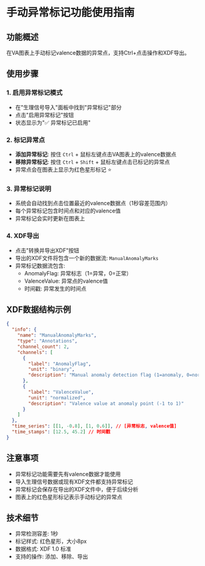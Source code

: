 # 手动异常标记功能使用指南

## 功能概述
在VA图表上手动标记valence数据的异常点，支持Ctrl+点击操作和XDF导出。

## 使用步骤

### 1. 启用异常标记模式
- 在"生理信号导入"面板中找到"异常标记"部分
- 点击"启用异常标记"按钮
- 状态显示为"✅ 异常标记已启用"

### 2. 标记异常点
- **添加异常标记**: 按住 `Ctrl` + 鼠标左键点击VA图表上的valence数据点
- **移除异常标记**: 按住 `Ctrl` + `Shift` + 鼠标左键点击已标记的异常点
- 异常点会在图表上显示为红色星形标记 ⭐

### 3. 异常标记说明
- 系统会自动找到点击位置最近的valence数据点（1秒容差范围内）
- 每个异常标记包含时间点和对应的valence值
- 异常标记会实时更新在图表上

### 4. XDF导出
- 点击"转换并导出XDF"按钮
- 导出的XDF文件将包含一个新的数据流: `ManualAnomalyMarks`
- 异常标记数据流包含:
  - AnomalyFlag: 异常标志（1=异常，0=正常）
  - ValenceValue: 异常点的valence值
  - 时间戳: 异常发生的时间点

## XDF数据结构示例
```json
{
  "info": {
    "name": "ManualAnomalyMarks",
    "type": "Annotations",
    "channel_count": 2,
    "channels": [
      {
        "label": "AnomalyFlag",
        "unit": "binary",
        "description": "Manual anomaly detection flag (1=anomaly, 0=normal)"
      },
      {
        "label": "ValenceValue", 
        "unit": "normalized",
        "description": "Valence value at anomaly point (-1 to 1)"
      }
    ]
  },
  "time_series": [[1, -0.8], [1, 0.6]], // [异常标志, valence值]
  "time_stamps": [12.5, 45.2] // 时间戳
}
```

## 注意事项
- 异常标记功能需要先有valence数据才能使用
- 导入生理信号数据或现有XDF文件都支持异常标记
- 异常标记会保存在导出的XDF文件中，便于后续分析
- 图表上的红色星形标记表示手动标记的异常点

## 技术细节
- 异常检测容差: 1秒
- 标记样式: 红色星形，大小8px
- 数据格式: XDF 1.0 标准
- 支持的操作: 添加、移除、导出